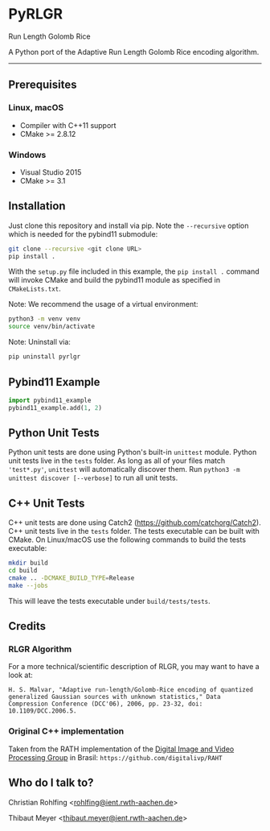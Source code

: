 # PyRLGR

Run Length Golomb Rice

A Python port of the Adaptive Run Length Golomb Rice encoding algorithm.

---

## Prerequisites

### Linux, macOS

* Compiler with C++11 support
* CMake >= 2.8.12

### Windows

* Visual Studio 2015
* CMake >= 3.1

## Installation

Just clone this repository and install via pip. Note the `--recursive` option which is
needed for the pybind11 submodule:

```bash
git clone --recursive <git clone URL>
pip install .
```

With the `setup.py` file included in this example, the `pip install .` command will
invoke CMake and build the pybind11 module as specified in `CMakeLists.txt`.

Note: We recommend the usage of a virtual environment:

```bash
python3 -m venv venv
source venv/bin/activate
```

Note: Uninstall via:

```bash
pip uninstall pyrlgr
```

## Pybind11 Example

```python
import pybind11_example
pybind11_example.add(1, 2)
```

## Python Unit Tests

Python unit tests are done using Python's built-in ``unittest`` module. Python unit tests live in the ``tests`` folder. As long as all of your files match ``'test*.py'``, ``unittest`` will automatically discover them. Run ``python3 -m unittest discover [--verbose]`` to run all unit tests.

## C++ Unit Tests

C++ unit tests are done using Catch2 (https://github.com/catchorg/Catch2). C++ unit tests live in the ``tests`` folder. The tests executable can be built with CMake. On Linux/macOS use the following commands to build the tests executable:

```bash
mkdir build
cd build
cmake .. -DCMAKE_BUILD_TYPE=Release
make --jobs
```

This will leave the tests executable under ``build/tests/tests``.

## Credits

### RLGR Algorithm
For a more technical/scientific description of RLGR, you may want to have a look at:
```
H. S. Malvar, "Adaptive run-length/Golomb-Rice encoding of quantized generalized Gaussian sources with unknown statistics," Data Compression Conference (DCC'06), 2006, pp. 23-32, doi: 10.1109/DCC.2006.5. 
```

### Original C++ implementation
Taken from the RATH implementation of the [Digital Image and Video Processing Group](https://github.com/digitalivp) in Brasil:
`https://github.com/digitalivp/RAHT`

## Who do I talk to?

Christian Rohlfing <[rohlfing@ient.rwth-aachen.de](mailto:rohlfing@ient.rwth-aachen.de)>

Thibaut Meyer <[thibaut.meyer@ient.rwth-aachen.de](mailto:thibaut.meyer@ient.rwth-aachen.de)>
